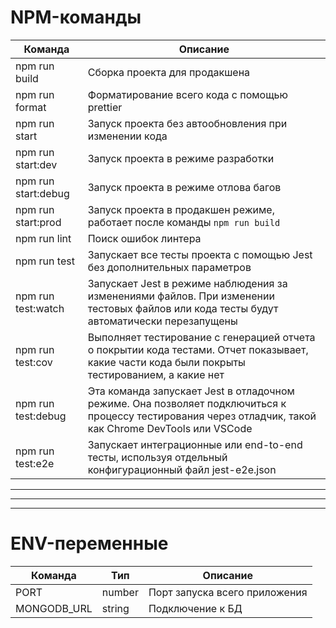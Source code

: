 # NPM-команды

| Команда             | Описание                                                                                                                                                |
| ------------------- | ------------------------------------------------------------------------------------------------------------------------------------------------------- |
| npm run build       | Сборка проекта для продакшена                                                                                                                           |
| npm run format      | Форматирование всего кода с помощью prettier                                                                                                            |
| npm run start       | Запуск проекта без автообновления при изменении кода                                                                                                    |
| npm run start:dev   | Запуск проекта в режиме разработки                                                                                                                      |
| npm run start:debug | Запуск проекта в режиме отлова багов                                                                                                                    |
| npm run start:prod  | Запуск проекта в продакшен режиме, работает после команды `npm run build`                                                                               |
| npm run lint        | Поиск ошибок линтера                                                                                                                                    |
| npm run test        | Запускает все тесты проекта с помощью Jest без дополнительных параметров                                                                                |
| npm run test:watch  | Запускает Jest в режиме наблюдения за изменениями файлов. При изменении тестовых файлов или кода тесты будут автоматически перезапущены                 |
| npm run test:cov    | Выполняет тестирование с генерацией отчета о покрытии кода тестами. Отчет показывает, какие части кода были покрыты тестированием, а какие нет          |
| npm run test:debug  | Эта команда запускает Jest в отладочном режиме. Она позволяет подключиться к процессу тестирования через отладчик, такой как Chrome DevTools или VSCode |
| npm run test:e2e    | Запускает интеграционные или end-to-end тесты, используя отдельный конфигурационный файл jest-e2e.json                                                  |

---

---

---

# ENV-переменные

| Команда     | Тип    | Описание                      |
| ----------- | ------ | ----------------------------- |
| PORT        | number | Порт запуска всего приложения |
| MONGODB_URL | string | Подключение к БД              |
